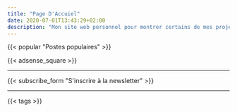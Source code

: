 ```yaml
---
title: "Page D'Accuiel"
date: 2020-07-01T13:43:29+02:00
description: "Mon site web personnel pour montrer certains de mes projets faits maison que j'ai réalisés."
---
```


{{< popular "Postes populaires" >}}

{{< adsense_square >}}

---

{{< subscribe_form "S'inscrire à la newsletter" >}}

---

{{< tags >}}
